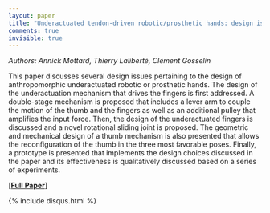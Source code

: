 ```yaml
---
layout: paper
title: "Underactuated tendon-driven robotic/prosthetic hands: design issues"
comments: true
invisible: true
---
```


<p class="text-left"><i>Authors: Annick Mottard, Thierry Lalibert&#233;, Cl&#233;ment Gosselin</i></p>

This paper discusses several design issues pertaining to the design of anthropomorphic underactuated robotic or prosthetic hands. The design of the underactuation mechanism that drives the fingers is first addressed. A double-stage mechanism is proposed that includes a lever arm to couple the motion of the thumb and the fingers as well as an additional pulley that amplifies the input force. Then, the design of the underactuated fingers is discussed and a novel rotational sliding joint is proposed. The geometric and mechanical design of a thumb mechanism is also presented that allows the reconfiguration of the thumb in the three most favorable poses. Finally, a prototype is presented that implements the design choices discussed in the paper and its effectiveness is qualitatively discussed based on a series of experiments. 

[<b><a href="https://storage.googleapis.com/rss2017-papers/72.pdf">Full Paper</a></b>]

{% include disqus.html %}